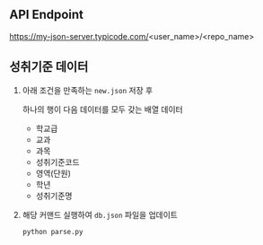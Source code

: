 ## API Endpoint

https://my-json-server.typicode.com/<user_name>/<repo_name>

## 성취기준 데이터

1. 아래 조건을 만족하는 `new.json` 저장 후

   하나의 행이 다음 데이터를 모두 갖는 배열 데이터

   - 학교급
   - 교과
   - 과목
   - 성취기준코드
   - 영역(단원)
   - 학년
   - 성취기준명

2. 해당 커맨드 실행하여 `db.json` 파일을 업데이트
   ```shell
   python parse.py
   ```
